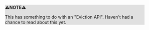 <div style="margin:2em; background-color: #e0e0e0;">

<strong>⚠️NOTE️️️⚠️</strong>

This has something to do with an "Eviction API". Haven't had a chance to read about this yet.
</div>

